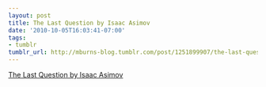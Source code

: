 ```yaml
---
layout: post
title: The Last Question by Isaac Asimov
date: '2010-10-05T16:03:41-07:00'
tags:
- tumblr
tumblr_url: http://mburns-blog.tumblr.com/post/1251899907/the-last-question-by-isaac-asimov
---
```

<a href="http://www.multivax.com/last_question.html">The Last Question by Isaac Asimov</a>

